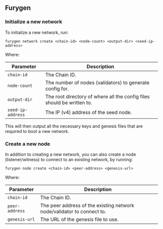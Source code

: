 ## Furygen

### Initialize a new network

To initialize a new network, run:

```
furygen network create <chain-id> <node-count> <output-dir> <seed-ip-address>
```

Where:

| Parameter   | Description     |
| -----------| ----------------|
| `chain-id` | The Chain ID.   |
| `node-count` | The number of nodes (validators) to generate config for. |
| `output-dir` | The root directory of where all the config files should be written to. |
| `seed-ip-address` | The IP (v4) address of the seed node. |


This will then output all the necessary keys and genesis files that are required to boot a new network.

### Create a new node

In addition to creating a new network, you can also create a node (listener/witness) to connect to an existing network, by running:

```
furygen node create <chain-id> <peer-address> <genesis-url>
```

Where:

| Parameter   | Description     |
| -----------| ----------------|
| `chain-id` | The Chain ID.   |
| `peer-address` | The peer address of the existing network node/validator to connect to. |
| `genesis-url` | The URL of the genesis file to use. |
